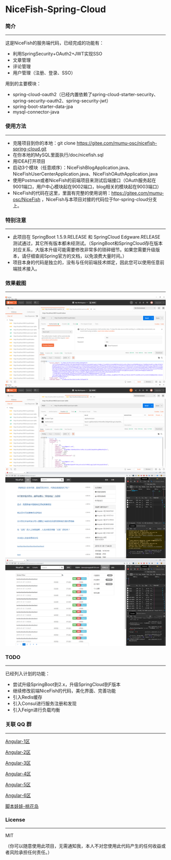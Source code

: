 # NiceFish-Spring-Cloud

### 简介
-----------------

这是NiceFish的服务端代码，已经完成的功能有：

- 利用SpringSecurity+OAuth2+JWT实现SSO
- 文章管理
- 评论管理
- 用户管理（注册、登录、SSO）

用到的主要模块：
- spring-cloud-oauth2（已经内置依赖了spring-cloud-starter-security、spring-security-oauth2、spring-security-jwt）
- spring-boot-starter-data-jpa
- mysql-connector-java

### 使用方法
-----------------

- 克隆项目到你的本地：git clone https://gitee.com/mumu-osc/nicefish-spring-cloud.git
- 在你本地的MySQL里面执行/doc/nicefish.sql
- 用IDEA打开项目
- 启动3个模块（任意顺序）：NiceFishBlogApplication.java、NiceFishUserCenterApplication.java、NiceFishOAuthApplication.java
- 使用Postman或者NiceFish的前端项目来测试后端接口（OAuth服务起在9001端口，用户中心模块起在9002端口，blog相关的模块起在9003端口）
-  NiceFish的代码在这里，里面有完整的使用说明：https://gitee.com/mumu-osc/NiceFish ，NiceFish与本项目对接的代码位于for-spring-cloud分支上。

### 特别注意
-----------------

- 此项目在 SpringBoot 1.5.9.RELEASE 和 SpringCloud Edgware.RELEASE 测试通过，其它所有版本都未经测试。（SpringBoot和SpringCloud存在版本对应关系，大版本升级可能需要修改非常多的琐碎细节。如果您需要升级版本，请仔细查阅Spring官方的文档，以免浪费大量时间。）
- 项目本身的代码是独立的，没有与任何前端技术绑定，因此您可以使用任意前端技术接入。

### 效果截图
-----------------

<img src="./doc/1.png">

<img src="./doc/2.png">

<img src="./doc/3.png">

<img src="./doc/4.png">

### TODO
-----------------

已经列入计划的功能：
- 尝试升级SpringBoot到2.x，升级SpringCloud到F版本
- 继续修改前端NiceFish的代码，美化界面、完善功能
- 引入Redis缓存
- 引入Consul进行服务注册和发现
- 引入Feign进行负载均衡

### 关联 QQ 群
-----------------
<a target="_blank" href="//shang.qq.com/wpa/qunwpa?idkey=8db5ed802cbddbf6432d7ba7dc4f2a316be020442491eb41cbfb1a12434e8cc7" class="list-group-item"><i class="fa fa-qq" aria-hidden="true"></i> Angular-1区</a>

<a target="_blank" href="//shang.qq.com/wpa/qunwpa?idkey=cbfcd79e7e90939b0e2c519f475fac4792985ce2abc5ad45ec5e06ffcfe944dd" class="list-group-item"><i class="fa fa-qq" aria-hidden="true"></i> Angular-2区</a>

<a target="_blank" href="//shang.qq.com/wpa/qunwpa?idkey=639229c8b6ad0c3a9a8f381dddf5d7785780b20d8c37eb25c91ac73ea7d37a5f" class="list-group-item"><i class="fa fa-qq" aria-hidden="true"></i> Angular-3区</a>

<a target="_blank" href="//shang.qq.com/wpa/qunwpa?idkey=12add102af3f67910bdc0de753dee10ebada08ab485af7e38f4dfa0ee27476f7" class="list-group-item"><i class="fa fa-qq" aria-hidden="true"></i> Angular-4区</a>

<a target="_blank" href="//shang.qq.com/wpa/qunwpa?idkey=1293a6494fb306ea29d281e320a8f4ef82285fa5300f73118e6ff7a79ce76036" class="list-group-item"><i class="fa fa-qq" aria-hidden="true"></i>Angular-5区</a>

<a target="_blank" href="//shang.qq.com/wpa/qunwpa?idkey=fcd880ba919983dc85690642d48cf00ad0affd8d35de5f30542c895e622a8ab8" class="list-group-item"><i class="fa fa-qq" aria-hidden="true"></i>Angular-6区
</a>

<a target="_blank" href="//shang.qq.com/wpa/qunwpa?idkey=5d6b8c5296e4806142b8422ae7abca6f27b9b9b992a4dac80dc1392644e8970a"><i class="fa fa-qq" aria-hidden="true"></i>脚本娃娃-桃花岛</a>

### License
-----------------
MIT

（你可以随意使用此项目，无需通知我，本人不对您使用此代码产生的任何收益或者风险承担任何责任。）
